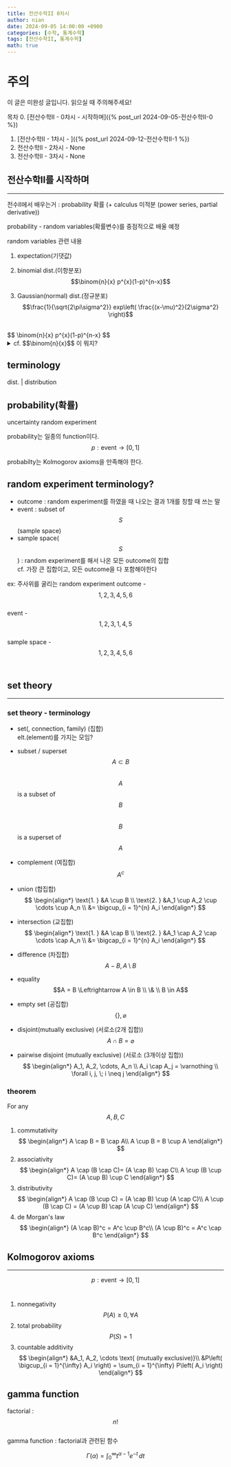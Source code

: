 ```yaml
---
title: 전산수학II 0차시
author: nian
date: 2024-09-05 14:00:00 +0900
categories: [수학, 통계수학]
tags: [전산수학II, 통계수학]
math: true
---
```

# 주의
이 글은 미완성 글입니다. 읽으실 때 주의해주세요!

목차
  0. [전산수학II - 0차시 - 시작하며]({% post_url 2024-09-05-전산수학II-0 %})
  1. [전산수학II - 1차시 - ]({% post_url 2024-09-12-전산수학II-1 %})
  2. 전산수학II - 2차시 - None
  3. 전산수학II - 3차시 - None

## 전산수학II를 시작하며
___
전수II에서 배우는거 : probability 확률 (+ calculus 미적분 (power series, partial derivative))

probability - random variables(확률변수)를 중점적으로 배울 예정

random variables 관련 내용
1. expectation(기댓값)
2. binomial dist.(이항분포) $$\binom{n}{x} p^{x}(1-p)^{n-x}$$

3. Gaussian(normal) dist.(정규분포) $$\frac{1}{\sqrt{2\pi\sigma^2}} exp\left( \frac{(x-\mu)^2}{2\sigma^2} \right)$$

<br>
$$
\binom{n}{x} p^{x}(1-p)^{n-x}
$$

<details>
  <summary>cf. $$\binom{n}{x}$$ 이 뭐지?</summary>
  고등학교때까지는 조합을 표현할 때, $$_nC_r$$처럼 표시하였지만, 해외에서는 $$\binom{n}{r}$$ 라는 표기가 보편화되어있습니다.<br>
  이 포스트에서는 후자의 표기를 채택하였습니다.
</details>


## terminology
dist. | distribution

## probability(확률)
uncertainty random experiment

probability는 일종의 function이다.
$$p : \text{event} \to [0,1]$$

probabilty는 Kolmogorov axioms을 만족해야 한다.

## random experiment terminology?
- outcome : random experiment를 하였을 때 나오는 결과 1개를 칭할 때 쓰는 말
- event : subset of $$S$$(sample space)
- sample space($$S$$) : random experiment를 해서 나온 모든 outcome의 집합<br>
  cf. 가장 큰 집합이고, 모든 outcome을 다 포함해야한다

ex: 주사위를 굴리는 random experiment
outcome - $$1,2,3,4,5,6$$<br>
event - $${1,2,3},{1,4,5}$$<br>
sample space - $${1,2,3,4,5,6}$$<br>

## set theory
___
### set theory - terminology
  - set(, connection, family) (집합)<br>
  elt.(element)를 가지는 모임?

  - subset / superset<br>
  $$
  A \subset B
  $$<br>
  $$A$$ is a subset of $$B$$<br>
  $$B$$ is a superset of $$A$$

  - complement (여집합)
    $$A^c$$

  - union (합집합)<br>
    $$
    \begin{align*}
      \text{1. } &A \cup B \\
      \text{2. } &A_1 \cup A_2 \cup \cdots \cup A_n \\
         &= \bigcup_{i = 1}^{n} A_i
    \end{align*}
    $$
  
  - intersection (교집합)<br>
    $$
    \begin{align*}
      \text{1. } &A \cap B \\
      \text{2. } &A_1 \cap A_2 \cap \cdots \cap A_n \\
         &= \bigcap_{i = 1}^{n} A_i
    \end{align*}
    $$

  - difference (차집합)<br>
    $$A - B, A \setminus B$$

  - equality<br>
    $$A = B \Leftrightarrow A \in B \\ \& \\ B \in A$$

  - empty set (공집합)<br>
    $$\lbrace\rbrace, \varnothing$$

  - disjoint(mutually exclusive) (서로소(2개 집합))<br>
    $$A \cap B = \varnothing$$

  - pairwise disjoint (mutually exclusive) (서로소 (3개이상 집합))<br>
    $$
    \begin{align*}
      A_1, A_2, \cdots, A_n \\
      A_i \cap A_j = \varnothing \\
      \forall i, j, \; i \neq j
    \end{align*}
    $$

### theorem

For any $$A,B,C$$

1. commutativity<br>
  $$
  \begin{align*}
    A \cap B = B \cap A\\
    A \cup B = B \cup A
  \end{align*}
  $$
2. associativity<br>
  $$
  \begin{align*}
    A \cap (B \cap C)= (A \cap B) \cap C\\
    A \cup (B \cup C)= (A \cup B) \cup C
  \end{align*}
  $$
3. distributivity<br>
  $$
  \begin{align*}
    A \cap (B \cup C) = (A \cap B) \cup (A \cap C)\\
    A \cup (B \cap C) = (A \cup B) \cap (A \cup C)
  \end{align*}
  $$
4. de Morgan's law<br>
  $$
  \begin{align*}
    (A \cap B)^c = A^c \cup B^c\\
    (A \cup B)^c = A^c \cap B^c
  \end{align*}
  $$




## Kolmogorov axioms
___

$$p : \text{event} \to [0,1]$$<br>
  1. nonnegativity<br>
    $$P(A) \ge 0, \forall A$$
  2. total probability<br>
    $$P(S) = 1$$
  3. countable additivity<br>
    $$
    \begin{align*}
      &A_1, A_2, \cdots \text{ (mutually exclusive)}\\
      &P\left( \bigcup_{i = 1}^{\infty} A_i \right) = \sum_{i = 1}^{\infty} P\left( A_i \right)
    \end{align*}
    $$

## gamma function

factorial : $$n!$$<br>
gamma function : factorial과 관련된 함수<br>

$$
\Gamma(\alpha) = \int_{0}^{\infty} t^{\alpha - 1}e^{-t}\, dt
$$